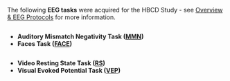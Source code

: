 <p>The following <b>EEG tasks</b> were acquired for the HBCD Study - see <a href="eeg/" target="_blank">Overview & EEG Protocols</a> for more information.</p>
<div class="two-column-list">
  <div class="column">
    <ul>
      <li><b>Auditory Mismatch Negativity Task (<a href="eeg/mmn" target="_blank">MMN</a>)</b></li>
      <li><b>Faces Task (<a href="eeg/faces" target="_blank">FACE</a>)</b></li>
    </ul>
  </div>
  <div class="column">
    <ul>
      <li><b>Video Resting State Task (<a href="eeg/videors" target="_blank">RS</a>)</b></li>
      <li><b>Visual Evoked Potential Task (<a href="eeg/vep" target="_blank">VEP</a>)</b></li>
    </ul>
  </div>
</div>